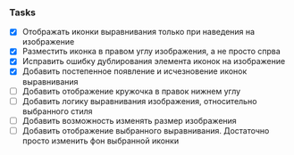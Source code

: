### Tasks
- [x] Отображать иконки выравнивания только при наведения на изображение
- [x] Разместить иконка в правом углу изображения, а не просто спрва
- [x] Исправить ошибку дублирования элемента иконок на изображение
- [x] Добавить постепенное появление и исчезновение иконок выравнивания
- [ ] Добавить отображение кружочка в правок нижнем углу
- [ ] Добавить логику выравнивания изображения, относительно выбранного стиля
- [ ] Добавить возможность изменять размер изображения
- [ ] Добавить отображение выбранного выравнивания. Достаточно просто изменить фон выбранной иконки
